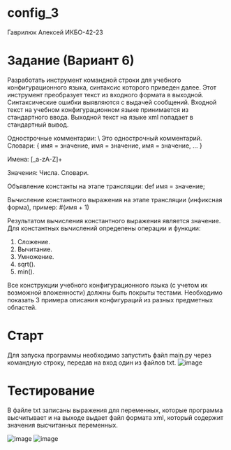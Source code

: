 # config_3
Гаврилюк Алексей ИКБО-42-23
# Задание (Вариант 6)
Разработать инструмент командной строки для учебного конфигурационного языка, синтаксис которого приведен далее.
Этот инструмент преобразует текст из входного формата в выходной.
Синтаксические ошибки выявляются с выдачей сообщений.
Входной текст на учебном конфигурационном языке принимается из стандартного ввода.
Выходной текст на языке xml попадает в стандартный вывод.

Однострочные комментарии:
\ Это однострочный комментарий.
Словари:
{
  имя = значение,
  имя = значение,
  имя = значение,
  ...
}

Имена:
 [_a-zA-Z]+

Значения:
  Числа.
  Словари.

Объявление константы на этапе трансляции:
  def имя = значение;

Вычисление константного выражения на этапе трансляции (инфиксная форма), пример:
  #(имя + 1)

Результатом вычисления константного выражения является значение.
Для константных вычислений определены операции и функции:
  1. Сложение.
  2. Вычитание.
  3. Умножение.
  4. sqrt().
  5. min().

Все конструкции учебного конфигурационного языка (с учетом их возможной вложенности) должны быть покрыты тестами.
Необходимо показать 3 примера описания конфигураций из разных предметных областей.

# Старт
Для запуска программы необходимо запустить файл main.py через командную строку, передав на вход один из файлов txt.
![image](https://github.com/user-attachments/assets/d597bfff-02dc-49ec-aa8f-f06e35388716)

# Тестирование
В файле txt записаны выражения для переменных, которые программа высчитывает и на выходе выдает файл формата xml, который содержит значения высчитанных переменных.

![image](https://github.com/user-attachments/assets/6254e456-89a6-4f99-8556-0e0ee659bc8f)
![image](https://github.com/user-attachments/assets/009f417e-23e1-4db8-9ad2-ce3a427bf39d)
